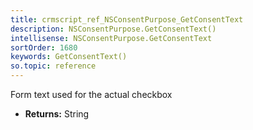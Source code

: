 ```yaml
---
title: crmscript_ref_NSConsentPurpose_GetConsentText
description: NSConsentPurpose.GetConsentText()
intellisense: NSConsentPurpose.GetConsentText
sortOrder: 1680
keywords: GetConsentText()
so.topic: reference
---
```



Form text used for the actual checkbox



* **Returns:** String


